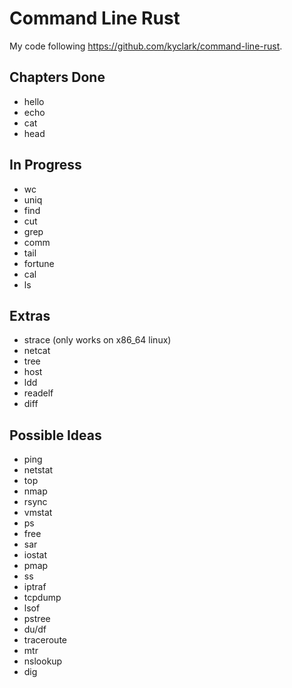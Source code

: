 # Command Line Rust

My code following <https://github.com/kyclark/command-line-rust>.

## Chapters Done

- hello
- echo
- cat
- head

## In Progress

- wc
- uniq
- find
- cut
- grep
- comm
- tail
- fortune
- cal
- ls

## Extras

- strace (only works on x86_64 linux)
- netcat
- tree
- host
- ldd
- readelf
- diff

## Possible Ideas

- ping
- netstat
- top
- nmap
- rsync
- vmstat
- ps
- free
- sar
- iostat
- pmap
- ss
- iptraf
- tcpdump
- lsof
- pstree
- du/df
- traceroute
- mtr
- nslookup
- dig
